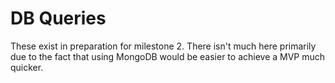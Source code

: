 # DB Queries

These exist in preparation for milestone 2.
There isn't much here primarily due to the fact that using MongoDB would be easier to achieve a MVP much quicker.